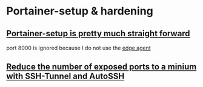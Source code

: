 # Portainer-setup & hardening
## [Portainer-setup is pretty much straight forward](https://portainer.readthedocs.io/en/stable/deployment.html#deploy-portainer-via-docker-compose)
port 8000 is ignored because I do not use the [edge agent](https://downloads.portainer.io/edge_agent_guide.pdf)

## [Reduce the number of exposed ports to a minium with SSH-Tunnel and AutoSSH](https://github.com/jnovack/autossh)
```

```